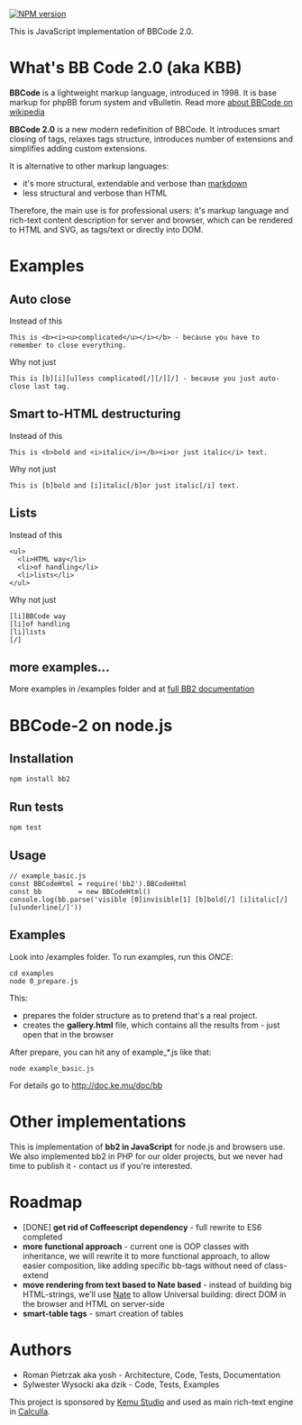 [![NPM version](http://img.shields.io/npm/v/bb2.svg?style=flat)](https://npmjs.org/package/bb2)

This is JavaScript implementation of BBCode 2.0.

# What's BB Code 2.0 (aka KBB)
**BBCode** is a lightweight markup language, introduced in 1998. It is base markup for phpBB forum system and vBulletin. Read more [about BBCode on wikipedia](https://en.wikipedia.org/wiki/BBCode)

**BBCode 2.0** is a new modern redefinition of BBCode. It introduces smart closing of tags, relaxes tags structure, introduces number of extensions and simplifies adding custom extensions.

It is alternative to other markup languages:
* it's more structural, extendable and verbose than [markdown](https://en.wikipedia.org/wiki/Markdown)
* less structural and verbose than HTML

Therefore, the main use is for professional users: it's markup language and rich-text content description for server and browser, which can be rendered to HTML and SVG, as tags/text or directly into DOM.

# Examples
## Auto close
Instead of this

    This is <b><i><u>complicated</u></i></b> - because you have to remember to close everything.

Why not just

    This is [b][i][u]less complicated[/][/][/] - because you just auto-close last tag.

## Smart to-HTML destructuring
Instead of this

    This is <b>bold and <i>italic</i></b><i>or just italic</i> text.

Why not just

    This is [b]bold and [i]italic[/b]or just italic[/i] text.

## Lists
Instead of this

    <ul>
      <li>HTML way</li>
      <li>of handling</li>
      <li>lists</li>
    </ul>

Why not just

    [li]BBCode way
    [li]of handling
    [li]lists
    [/]

## more examples...
More examples in /examples folder and at [full BB2 documentation](http://doc.ke.mu/doc/bb/the_idea#simpleCode)

# BBCode-2 on node.js
## Installation

    npm install bb2

## Run tests
    
    npm test

## Usage
```
// example_basic.js
const BBCodeHtml = require('bb2').BBCodeHtml
const bb         = new BBCodeHtml()
console.log(bb.parse('visible [0]invisible[1] [b]bold[/] [i]italic[/] [u]underline[/]'))
```
## Examples
Look into /examples folder.
To run examples, run this *ONCE*:
```
cd examples
node 0_prepare.js
```
This:
- prepares the folder structure as to pretend that's a real project. 
- creates the **gallery.html** file, which contains all the results from - just open that in the browser

After prepare, you can hit any of example_*.js like that:
```
node example_basic.js
```

For details go to http://doc.ke.mu/doc/bb

# Other implementations
This is implementation of **bb2 in JavaScript** for node.js and browsers use.
We also implemented bb2 in PHP for our older projects, but we never had time to publish it - contact us if you're interested.

# Roadmap
- [DONE] **get rid of Coffeescript dependency** - full rewrite to ES6 completed
- **more functional approach** - current one is OOP classes with inheritance, we will rewrite it to more functional approach, to allow easier composition, like adding specific bb-tags without need of class-extend
- **move rendering from text based to Nate based** - instead of building big HTML-strings, we'll use [Nate](https://www.npmjs.com/package/knate) to allow Universal building: direct DOM in the browser and HTML on server-side
- **smart-table tags** - smart creation of tables

# Authors
* Roman Pietrzak aka yosh - Architecture, Code, Tests, Documentation
* Sylwester Wysocki aka dzik - Code, Tests, Examples

This project is sponsored by [Kemu Studio](http://ke.mu) and used as main rich-text engine in [Calculla](http://calculla.com).
